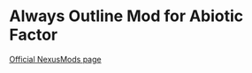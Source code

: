 # Always Outline Mod for Abiotic Factor

[Official NexusMods page](https://www.nexusmods.com/abioticfactor/mods/50/)